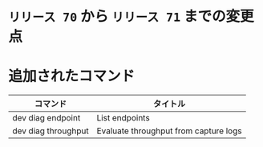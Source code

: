 # `リリース 70` から `リリース 71` までの変更点

# 追加されたコマンド


| コマンド            | タイトル                              |
|---------------------|---------------------------------------|
| dev diag endpoint   | List endpoints                        |
| dev diag throughput | Evaluate throughput from capture logs |



